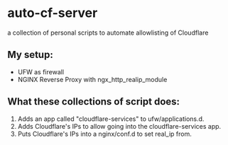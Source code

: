 # auto-cf-server
a collection of personal scripts to automate allowlisting of Cloudflare

## My setup:
- UFW as firewall
- NGINX Reverse Proxy with ngx_http_realip_module

## What these collections of script does:
1. Adds an app called "cloudflare-services" to ufw/applications.d.
2. Adds Cloudflare's IPs to allow going into the cloudflare-services app.
3. Puts Cloudflare's IPs into a nginx/conf.d to set real_ip from.